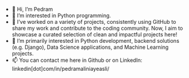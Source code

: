 - 👋 Hi, I’m Pedram
- 👀 I’m interested in Python programming.
- 🌱 I’ve worked on a variety of projects, consistently using GitHub to share my work and contribute to the coding community. Now, I aim to showcase a curated selection of clean and impactful projects here!
- 💞️ I’m primarily interested in Python development, backend solutions (e.g. Django), Data Science applications, and Machine Learning projects.
- 📫 You can contact me here in Github or on LinkedIn: linkedin[dot]com/in/pedramaliniayeasli/
